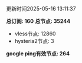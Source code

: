 更新时间2025-05-16 13:11:37

**总订阅: 160**
**总节点: 35244**
- vless节点: 12860
- hysteria2节点: 3

**google ping有效节点: 264**

